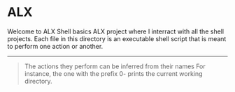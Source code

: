 # ALX
Welcome to ALX Shell basics ALX project where I interract with all the shell projects.
Each file in this directory is an executable shell script that is meant to perform one action or another.

---
> The actions they perform can be inferred from their names
> For instance, the one with the prefix 0- prints the current working directory.
